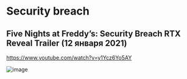 # Security breach
## Five Nights at Freddy’s: Security Breach RTX Reveal Trailer (12 января 2021)
https://www.youtube.com/watch?v=y1Ycz6Yo5AY

![image](https://user-images.githubusercontent.com/87380272/137625587-3165abb9-9aa8-47e5-b673-57a1aa7f56f9.png)


